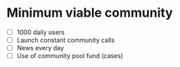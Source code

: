 # Minimum viable community

- [ ] 1000 daily users
- [ ] Launch constant community calls
- [ ] News every day
- [ ] Use of community pool fund (cases)